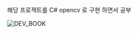 해당 프로젝트를 C# opencv 로 구현 하면서 공부 

![DEV_BOOK](https://github.com/kangoop/opencv_std/assets/54312781/570594c3-a045-424d-b6f0-2c10e794ecc2)
